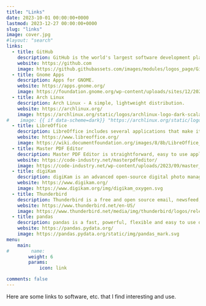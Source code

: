 ```yaml
---
title: "Links"
date: 2023-10-01 00:00:00+0000
lastmod: 2023-12-27 00:00:00+0000
slug: "links"
image: cover.jpg
#layout: "search"
links:
  - title: GitHub
    description: GitHub is the world's largest software development platform.
    website: https://github.com
    image: https://github.githubassets.com/images/modules/logos_page/GitHub-Mark.png
  - title: Gnome Apps
    description: Apps for GNOME.
    website: https://apps.gnome.org/
    image: https://foundation.gnome.org/wp-content/uploads/sites/12/2021/03/gnome-logos-1.png
  - title: Arch Linux
    description: Arch Linux - A simple, lightweight distribution.
    website: https://archlinux.org/
    image: https://archlinux.org/static/logos/archlinux-logo-dark-scalable.518881f04ca9.svg
#    image: {{ if data-scheme=dark}} "https://archlinux.org/static/logos/archlinux-logo-light-scalable.1ae4cc2e2469.svg" {{ else }} "https://archlinux.org/static/logos/archlinux-logo-dark-scalable.518881f04ca9.svg" {{ end }}
  - title: LibreOffice
    description: LibreOffice includes several applications that make it the most versatile Free and Open Source office suite available, including Writer (word processing), Calc (spreadsheets), Impress (presentations), Draw (vector graphics and flowcharts), Base (databases), and Math (formula editing).
    website: https://www.libreoffice.org/
    image: https://wiki.documentfoundation.org/images/8/8b/LibreOffice_Initial-Artwork-Logo_ColorLogoContemporary_500px.png
  - title: Master PDF Editor
    description: Master PDF Editor is straightforward, easy to use application for working with PDF documents equipped with powerful multi-purpose functionality. With Master PDF Editor you can easily view, create and modify PDF documents. The application enables you to merge several files into one, split a source document into multiple documents, and also to comment, sign and encrypt PDF files.
    website: https://code-industry.net/masterpdfeditor/
    image: https://code-industry.net/wp-content/uploads/2023/09/master_pdf_editor.svg
  - title: digiKam
    description: digiKam is an advanced open-source digital photo management application that runs on Linux, Windows, and macOS. The application provides a comprehensive set of tools for importing, managing, editing, and sharing photos and raw files.
    website: https://www.digikam.org/
    image: https://www.digikam.org/img/digikam_oxygen.svg
  - title: Thunderbird
    description: Thunderbird is a free and open source email, newsfeed, chat, and calendaring client, that’s easy to set up and customize. One of the core principles of Thunderbird is the use and promotion of open standards - this focus is a rejection of our world of closed platforms and services that can’t communicate with each other. We want our users to have freedom and choice in how they communicate.
    website: https://www.thunderbird.net/en-US/
    image: https://www.thunderbird.net/media/img/thunderbird/logos/release.png
  - title: pandas
    description: pandas is a fast, powerful, flexible and easy to use open source data analysis and manipulation tool, built on top of the Python programming language.
    website: https://pandas.pydata.org/
    image: https://pandas.pydata.org/static/img/pandas_mark.svg
menu:
    main: 
#        name: 
        weight: 6
        params:
            icon: link

comments: false
---
```


Here are some links to software, etc. that I find interesting and use.